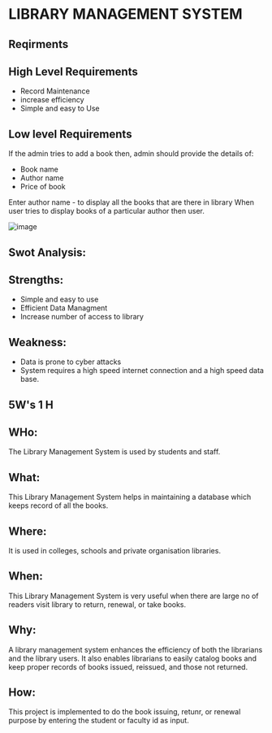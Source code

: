 # LIBRARY MANAGEMENT SYSTEM



## Reqirments
## High Level Requirements
* Record Maintenance
* increase efficiency
* Simple and easy to Use
## Low level Requirements
If the admin tries to add a book then, admin should provide the details of:
* Book name
* Author name
* Price of book

Enter author name -  to display all the books that are there in library
When user tries to display books of a particular author then user.


![image](https://user-images.githubusercontent.com/69759785/160097460-bbcf04e3-49e4-421d-94ae-36555f01b418.png)


## Swot Analysis:
## Strengths:
* Simple and easy to use
* Efficient Data Managment
* Increase number of access to library
## Weakness:
* Data is prone to cyber attacks
* System requires a high speed internet connection and a high speed data base.


## 5W's 1 H
## WHo:
The Library Management System is used by students and staff.
## What:
This Library Management System helps in maintaining a database which keeps record of all the books.
## Where:
It is used in colleges, schools and private organisation libraries.
## When:
This Library Management System is very useful when there are large no of readers visit library to return, renewal, or take books.
## Why:
A library management system enhances the efficiency of both the librarians and the library users. It also enables librarians to easily catalog books and keep proper records of books issued, reissued, and those not returned.
## How:
This project is implemented to do the book issuing, retunr, or renewal purpose by entering the student or faculty id as input.
